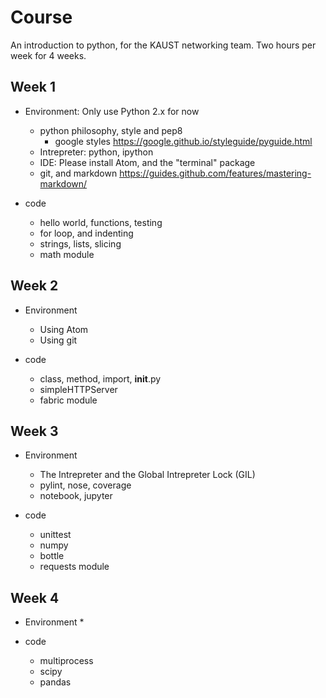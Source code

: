 # Course
An introduction to python, for the KAUST networking team.  Two hours per week for 4 weeks.


## Week 1
* Environment: Only use Python 2.x for now
  * python philosophy, style and pep8
    * google styles https://google.github.io/styleguide/pyguide.html
  * Intrepreter: python, ipython  
  * IDE: Please install Atom, and the "terminal" package
  * git, and markdown https://guides.github.com/features/mastering-markdown/

* code
  * hello world, functions, testing
  * for loop, and indenting
  * strings, lists, slicing
  * math module


## Week 2
* Environment
  * Using Atom
  * Using git

* code
  * class, method, import, __init__.py
  * simpleHTTPServer
  * fabric module


## Week 3
* Environment
  * The Intrepreter and the Global Intrepreter Lock (GIL)
  * pylint, nose, coverage
  * notebook, jupyter

* code
  * unittest
  * numpy
  * bottle
  * requests module


## Week 4
* Environment
  *

* code
  * multiprocess
  * scipy
  * pandas
